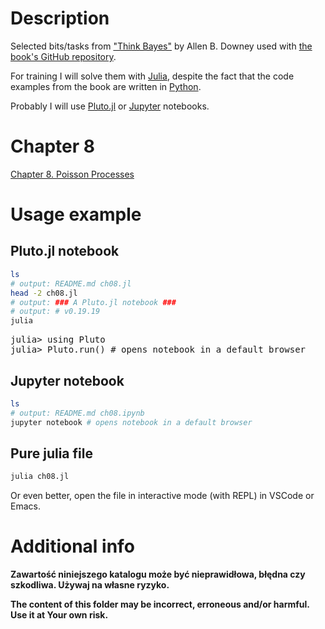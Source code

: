 # Description

Selected bits/tasks from ["Think Bayes"](https://allendowney.github.io/ThinkBayes2/index.html) by Allen B. Downey used with [the book's GitHub repository](https://github.com/AllenDowney/ThinkBayes2/).

For training I will solve them with [Julia](https://julialang.org/), despite the fact that the code examples from the book are written in [Python](https://www.python.org/).

Probably I will use [Pluto.jl](https://plutojl.org/) or [Jupyter](https://jupyter.org/) notebooks.

# Chapter 8

[Chapter 8. Poisson Processes](https://allendowney.github.io/ThinkBayes2/chap08.html)

# Usage example

## Pluto.jl notebook

```bash
ls
# output: README.md ch08.jl
head -2 ch08.jl
# output: ### A Pluto.jl notebook ###
# output: # v0.19.19
julia
```

<pre>
julia> using Pluto
julia> Pluto.run() # opens notebook in a default browser
</pre>

## Jupyter notebook

```bash
ls
# output: README.md ch08.ipynb
jupyter notebook # opens notebook in a default browser
```

## Pure julia file

```bash
julia ch08.jl
```

Or even better, open the file in interactive mode (with REPL) in VSCode or Emacs.

# Additional info

**Zawartość niniejszego katalogu może być nieprawidłowa, błędna czy szkodliwa. Używaj na własne ryzyko.**

**The content of this folder may be incorrect, erroneous and/or harmful. Use it at Your own risk.**
